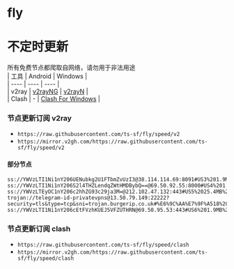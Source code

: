 # fly
# 不定时更新
所有免费节点都爬取自网络，请勿用于非法用途  
|  工具  | Android  | Windows  |  
|  ----  | ----   | ----  |  
| v2ray  | [v2rayNG](https://github.com/2dust/v2rayNG/releases) | [v2rayN](https://github.com/2dust/v2rayN/releases) |  
| Clash  | - | [Clash For Windows](https://github.com/2dust/clashN/releases) | 
  
### 节点更新订阅  v2ray
- `https://raw.githubusercontent.com/ts-sf/fly/speed/v2`  
- `https://mirror.v2gh.com/https://raw.githubusercontent.com/ts-sf/fly/speed/v2`  

#### 部分节点  
``` 
ss://YWVzLTI1Ni1nY206UENubkg2U1FTbmZvUzI3@38.114.114.69:8091#US3%201.9MB%2Fs
ss://YWVzLTI1Ni1nY206S2l4THZLendqZWtHMDBybQ==@69.50.92.55:8000#US4%201.9MB%2Fs
ss://YWVzLTEyOC1nY206c2hhZG93c29ja3M=@212.102.47.132:443#US5%2025.4MB%2Fs
trojan://telegram-id-privatevpns@13.50.79.149:22222?security=tls&type=tcp&sni=trojan.burgerip.co.uk#%E6%9C%AA%E7%9F%A518%2011.9MB%2Fs
ss://YWVzLTI1Ni1nY206cEtFVzhKUEJ5VFZUTHRN@69.50.95.53:443#US6%201.9MB%2Fs
```
### 节点更新订阅  clash
- `https://raw.githubusercontent.com/ts-sf/fly/speed/clash`  
- `https://mirror.v2gh.com/https://raw.githubusercontent.com/ts-sf/fly/speed/clash`  


